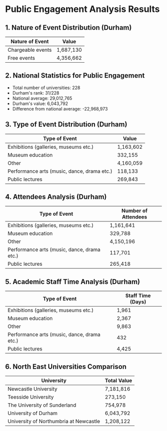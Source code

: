 # Public Engagement Analysis Results

## 1. Nature of Event Distribution (Durham)
| Nature of Event     | Value      |
|--------------------|------------|
| Chargeable events  | 1,687,130  |
| Free events        | 4,356,662  |

## 2. National Statistics for Public Engagement
- Total number of universities: 228
- Durham's rank: 31/228
- National average: 29,012,765
- Durham's value: 6,043,792
- Difference from national average: -22,968,973

## 3. Type of Event Distribution (Durham)
| Type of Event                              | Value      |
|--------------------------------------------|------------|
| Exhibitions (galleries, museums etc.)      | 1,163,602  |
| Museum education                           | 332,155    |
| Other                                      | 4,160,059  |
| Performance arts (music, dance, drama etc.)| 118,133    |
| Public lectures                            | 269,843    |

## 4. Attendees Analysis (Durham)
| Type of Event                              | Number of Attendees |
|--------------------------------------------|--------------------|
| Exhibitions (galleries, museums etc.)      | 1,161,641          |
| Museum education                           | 329,788            |
| Other                                      | 4,150,196          |
| Performance arts (music, dance, drama etc.)| 117,701            |
| Public lectures                            | 265,418            |

## 5. Academic Staff Time Analysis (Durham)
| Type of Event                              | Staff Time (Days) |
|--------------------------------------------|-------------------|
| Exhibitions (galleries, museums etc.)      | 1,961             |
| Museum education                           | 2,367             |
| Other                                      | 9,863             |
| Performance arts (music, dance, drama etc.)| 432               |
| Public lectures                            | 4,425             |

## 6. North East Universities Comparison
| University                                | Total Value |
|-------------------------------------------|-------------|
| Newcastle University                      | 7,181,816   |
| Teesside University                       | 273,150     |
| The University of Sunderland              | 754,978     |
| University of Durham                      | 6,043,792   |
| University of Northumbria at Newcastle    | 1,208,122   | 